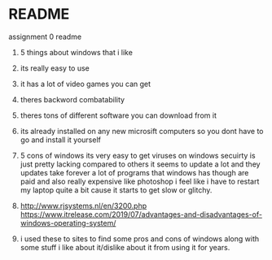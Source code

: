 # README
assignment 0 readme
1. 5 things about windows that i like 
 2. its really easy to use 
 3. it has a lot of video games you can get 
4.  theres backword combatability 
 5. theres tons of different software you can download from it 
 6. its already installed on any new microsift computers so you dont have to go and install it yourself 
 2. 5 cons of windows 
 its very easy to get viruses on windows 
 secuirty is just pretty lacking compared to others 
 it seems to update a lot and they updates take forever 
 a lot of programs that windows has though are paid and also really expensive like photoshop
 i feel like i have to restart my laptop quite a bit cause it starts to get slow or glitchy. 

3. http://www.rjsystems.nl/en/3200.php  https://www.itrelease.com/2019/07/advantages-and-disadvantages-of-windows-operating-system/
4. i used these to sites to find some pros and cons of windows along with some stuff i like about it/dislike about it from using it for years.
